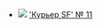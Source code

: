 * ![](/books/nonf_publicism/Сергей%20Бережной/'Куpьеp%20SF'%20№%2011.jpg) ['Куpьеp SF' № 11](/books/nonf_publicism/Сергей%20Бережной/'Куpьеp%20SF'%20№%2011)